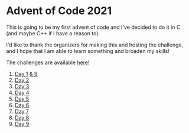 # Advent of Code 2021

This is going to be my first advent of code and I've decided to do it in C (and maybe C++ if I have a reason to).

I'd like to thank the organizers for making this and hosting the challenge, and I hope that I am able to learn something and broaden my skills!

The challenges are available [here](https://adventofcode.com/2021/)!

1. [Day 1](./Day%201%20A/README.md) [& B](./Day%201%20B/README.md)
2. [Day 2](./Day%202/README.md)
3. [Day 3](./Day%203/README.md)
4. [Day 4](./Day%204/README.md)
5. [Day 5](./Day%205/README.md)
6. [Day 6](./Day%206/README.md)
7. [Day 7](./Day%207/README.md)
8. [Day 8](./Day%208/README.md)
9. [Day 9](./Day%209/README.md)
